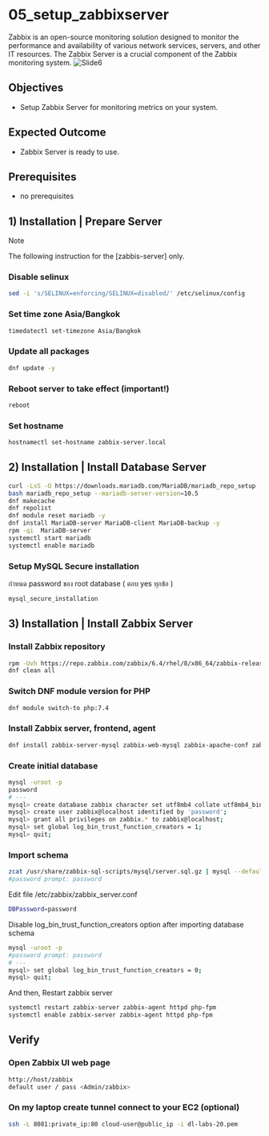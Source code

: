 # 05_setup_zabbixserver
Zabbix is an open-source monitoring solution designed to monitor the performance and availability of various network services, servers, and other IT resources. The Zabbix Server is a crucial component of the Zabbix monitoring system.
![Slide6](https://github.com/chayapon-s/kbtg-infra-kampus-bootcamp2024/assets/49383429/35c49f15-7b80-4bd5-8929-ee4aa944ccf5)


## Objectives
- Setup Zabbix Server for monitoring metrics on your system.

## Expected Outcome
- Zabbix Server is ready to use.

## Prerequisites
- no prerequisites

## 1) Installation | Prepare Server 
> [!NOTE]
> The following instruction for the [zabbis-server] only.

### Disable selinux
```sh
sed -i 's/SELINUX=enforcing/SELINUX=disabled/' /etc/selinux/config
```

### Set time zone Asia/Bangkok 
```sh
timedatectl set-timezone Asia/Bangkok
```

### Update all packages
```sh
dnf update -y 
```

### Reboot server to take effect (important!)
```sh
reboot
```

### Set hostname
```sh
hostnamectl set-hostname zabbix-server.local
```

## 2) Installation | Install Database Server
```sh
curl -LsS -O https://downloads.mariadb.com/MariaDB/mariadb_repo_setup 
bash mariadb_repo_setup --mariadb-server-version=10.5 
dnf makecache 
dnf repolist 
dnf module reset mariadb -y 
dnf install MariaDB-server MariaDB-client MariaDB-backup -y
rpm -qi  MariaDB-server
systemctl start mariadb
systemctl enable mariadb
```

### Setup MySQL Secure installation
กำหนด password ของ root database ( ตอบ yes ทุกข้อ )
```sh
mysql_secure_installation 
```

## 3) Installation | Install Zabbix Server
### Install Zabbix repository
```sh
rpm -Uvh https://repo.zabbix.com/zabbix/6.4/rhel/8/x86_64/zabbix-release-6.4-1.el8.noarch.rpm 
dnf clean all  
```

### Switch DNF module version for PHP
```sh
dnf module switch-to php:7.4  
```

### Install Zabbix server, frontend, agent
```sh
dnf install zabbix-server-mysql zabbix-web-mysql zabbix-apache-conf zabbix-sql-scripts zabbix-selinux-policy zabbix-agent -y 
```

### Create initial database
```sh
mysql -uroot -p 
password 
# ---
mysql> create database zabbix character set utf8mb4 collate utf8mb4_bin; 
mysql> create user zabbix@localhost identified by 'password'; 
mysql> grant all privileges on zabbix.* to zabbix@localhost; 
mysql> set global log_bin_trust_function_creators = 1; 
mysql> quit;   
```

### Import schema 
```sh
zcat /usr/share/zabbix-sql-scripts/mysql/server.sql.gz | mysql --default-character-set=utf8mb4 -uzabbix -p zabbix  
#password prompt: password 
```
Edit file /etc/zabbix/zabbix_server.conf
```sh
DBPassword=password
```

Disable log_bin_trust_function_creators option after importing database schema
```sh
mysql -uroot -p 
#password prompt: password 
# ---
mysql> set global log_bin_trust_function_creators = 0; 
mysql> quit;  
```

And then, Restart zabbix server
```sh
systemctl restart zabbix-server zabbix-agent httpd php-fpm 
systemctl enable zabbix-server zabbix-agent httpd php-fpm
```

## Verify
### Open Zabbix UI web page
```sh
http://host/zabbix 
default user / pass <Admin/zabbix>
```

### On my laptop create tunnel connect to your EC2 (optional)
```sh
ssh -L 8081:private_ip:80 cloud-user@public_ip -i dl-labs-20.pem
```

